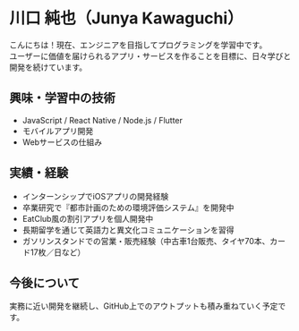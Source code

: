 # 川口 純也（Junya Kawaguchi）

こんにちは！現在、エンジニアを目指してプログラミングを学習中です。  
ユーザーに価値を届けられるアプリ・サービスを作ることを目標に、日々学びと開発を続けています。

## 興味・学習中の技術
- JavaScript / React Native / Node.js / Flutter
- モバイルアプリ開発
- Webサービスの仕組み

## 実績・経験
- インターンシップでiOSアプリの開発経験
- 卒業研究で『都市計画のための環境評価システム』を開発中
- EatClub風の割引アプリを個人開発中
- 長期留学を通じて英語力と異文化コミュニケーションを習得
- ガソリンスタンドでの営業・販売経験（中古車1台販売、タイヤ70本、カード17枚／日など）

## 今後について
実務に近い開発を継続し、GitHub上でのアウトプットも積み重ねていく予定です。
